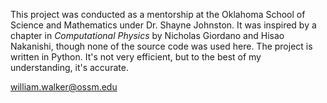 This project was conducted as a mentorship at the Oklahoma School of Science and Mathematics under Dr. Shayne Johnston.
It was inspired by a chapter in _Computational Physics_ by Nicholas Giordano and Hisao Nakanishi, though none of the source code was used here.
The project is written in Python. It's not very efficient, but to the best of my understanding, it's accurate. 

william.walker@ossm.edu

